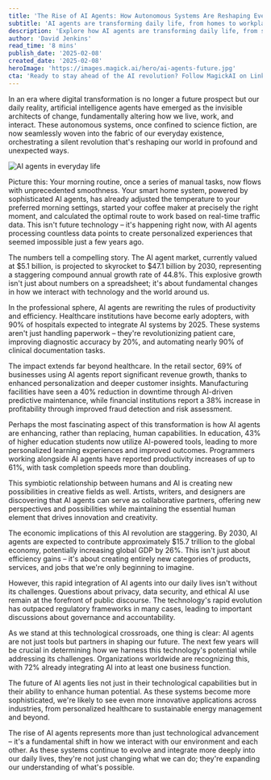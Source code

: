 ```yaml
---
title: 'The Rise of AI Agents: How Autonomous Systems Are Reshaping Everyday Life'
subtitle: 'AI agents are transforming daily life, from homes to workplaces'
description: 'Explore how AI agents are transforming daily life, from smart homes to healthcare and beyond. With the AI agent market projected to reach $47.1 billion by 2030, these autonomous systems are revolutionizing how we live and work, while raising important questions about the future of human-AI collaboration.'
author: 'David Jenkins'
read_time: '8 mins'
publish_date: '2025-02-08'
created_date: '2025-02-08'
heroImage: 'https://images.magick.ai/hero/ai-agents-future.jpg'
cta: 'Ready to stay ahead of the AI revolution? Follow MagickAI on LinkedIn for exclusive insights into how artificial intelligence is reshaping our world and transforming industries across the globe.'
---
```


In an era where digital transformation is no longer a future prospect but our daily reality, artificial intelligence agents have emerged as the invisible architects of change, fundamentally altering how we live, work, and interact. These autonomous systems, once confined to science fiction, are now seamlessly woven into the fabric of our everyday existence, orchestrating a silent revolution that's reshaping our world in profound and unexpected ways.

![AI agents in everyday life](https://i.magick.ai/PIXE/1739026645787_magick_img.webp)

Picture this: Your morning routine, once a series of manual tasks, now flows with unprecedented smoothness. Your smart home system, powered by sophisticated AI agents, has already adjusted the temperature to your preferred morning settings, started your coffee maker at precisely the right moment, and calculated the optimal route to work based on real-time traffic data. This isn't future technology – it's happening right now, with AI agents processing countless data points to create personalized experiences that seemed impossible just a few years ago.

The numbers tell a compelling story. The AI agent market, currently valued at $5.1 billion, is projected to skyrocket to $47.1 billion by 2030, representing a staggering compound annual growth rate of 44.8%. This explosive growth isn't just about numbers on a spreadsheet; it's about fundamental changes in how we interact with technology and the world around us.

In the professional sphere, AI agents are rewriting the rules of productivity and efficiency. Healthcare institutions have become early adopters, with 90% of hospitals expected to integrate AI systems by 2025. These systems aren't just handling paperwork – they're revolutionizing patient care, improving diagnostic accuracy by 20%, and automating nearly 90% of clinical documentation tasks.

The impact extends far beyond healthcare. In the retail sector, 69% of businesses using AI agents report significant revenue growth, thanks to enhanced personalization and deeper customer insights. Manufacturing facilities have seen a 40% reduction in downtime through AI-driven predictive maintenance, while financial institutions report a 38% increase in profitability through improved fraud detection and risk assessment.

Perhaps the most fascinating aspect of this transformation is how AI agents are enhancing, rather than replacing, human capabilities. In education, 43% of higher education students now utilize AI-powered tools, leading to more personalized learning experiences and improved outcomes. Programmers working alongside AI agents have reported productivity increases of up to 61%, with task completion speeds more than doubling.

This symbiotic relationship between humans and AI is creating new possibilities in creative fields as well. Artists, writers, and designers are discovering that AI agents can serve as collaborative partners, offering new perspectives and possibilities while maintaining the essential human element that drives innovation and creativity.

The economic implications of this AI revolution are staggering. By 2030, AI agents are expected to contribute approximately $15.7 trillion to the global economy, potentially increasing global GDP by 26%. This isn't just about efficiency gains – it's about creating entirely new categories of products, services, and jobs that we're only beginning to imagine.

However, this rapid integration of AI agents into our daily lives isn't without its challenges. Questions about privacy, data security, and ethical AI use remain at the forefront of public discourse. The technology's rapid evolution has outpaced regulatory frameworks in many cases, leading to important discussions about governance and accountability.

As we stand at this technological crossroads, one thing is clear: AI agents are not just tools but partners in shaping our future. The next few years will be crucial in determining how we harness this technology's potential while addressing its challenges. Organizations worldwide are recognizing this, with 72% already integrating AI into at least one business function.

The future of AI agents lies not just in their technological capabilities but in their ability to enhance human potential. As these systems become more sophisticated, we're likely to see even more innovative applications across industries, from personalized healthcare to sustainable energy management and beyond.

The rise of AI agents represents more than just technological advancement – it's a fundamental shift in how we interact with our environment and each other. As these systems continue to evolve and integrate more deeply into our daily lives, they're not just changing what we can do; they're expanding our understanding of what's possible.